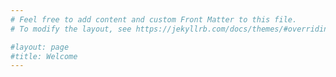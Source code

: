 ```yaml
---
# Feel free to add content and custom Front Matter to this file.
# To modify the layout, see https://jekyllrb.com/docs/themes/#overriding-theme-defaults

#layout: page
#title: Welcome
---
```

